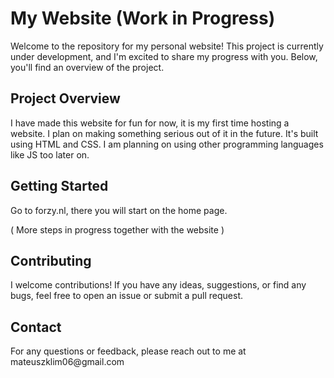 <h1>My Website (Work in Progress)</h1>

<p>Welcome to the repository for my personal website! This project is currently under development, and I'm excited to share my progress with you. Below, you'll find an overview of the project.</p>

<h2>Project Overview</h2>
<p>I have made this website for fun for now, it is my first time hosting a website. I plan on making something serious out of it in the future. It's built using HTML and CSS. I am planning on using other programming languages like JS too later on.</p>

<h2>Getting Started</h2>
<p>Go to forzy.nl, there you will start on the home page.</p>
<p>( More steps in progress together with the website )</p>

<h2>Contributing</h2>
<p>I welcome contributions! If you have any ideas, suggestions, or find any bugs, feel free to open an issue or submit a pull request.</p>

<h2>Contact</h2>
<p>For any questions or feedback, please reach out to me at mateuszklim06@gmail.com</p>
